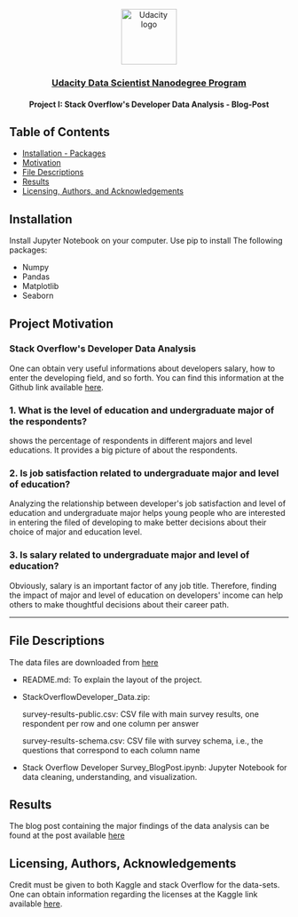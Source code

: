 <p align="center">
  <a href="https://www.udacity.com/">
    <img src='https://course_report_production.s3.amazonaws.com/rich/rich_files/rich_files/5511/s300/udacity-logo.png' alt="Udacity logo" width = 100px>
   </a>
</p>
<h3 align="center"><a href='https://www.udacity.com/course/data-scientist-nanodegree--nd025'>Udacity Data Scientist Nanodegree Program</a></h3>
<h4 align="center">Project I: Stack Overflow's Developer Data Analysis - Blog-Post</h4>

## Table of Contents
- [Installation - Packages](#installation)
- [Motivation](#motivation)
- [File Descriptions](#files)
- [Results](#results)
- [Licensing, Authors, and Acknowledgements](#licensing)

## Installation <a name="installation"></a>
Install Jupyter Notebook on your computer. Use pip to install The following packages:

- Numpy
- Pandas
- Matplotlib
- Seaborn
 

## Project Motivation <a name="motivation"></a>

###  Stack Overflow's Developer Data Analysis
One can obtain very useful informations about developers salary, how to enter the developing field, and so forth. You can find this information at the Github link available [here](https://github.com/AliRezghi90/Stack-Overflow-s-Developer-Data-Analysis---Blog-Post-/tree/main).

### 1. What is the level of education and undergraduate major of the respondents?
shows the percentage of respondents in different majors and level educations. It provides a big picture of about the respondents.

### 2. Is job satisfaction related to undergraduate major and level of education?
Analyzing the relationship between developer's job satisfaction and level of education and undergraduate major helps young people who are interested in entering the filed of developing to make better decisions about their choice of major and education level.

### 3. Is salary related to undergraduate major and level of education?
Obviously, salary is an important factor of any job title. Therefore, finding the impact of major and level of education on developers' income can help others to make thoughtful decisions about their career path.

<hr>

## File Descriptions <a name="files"></a>
The data files are downloaded from [here](https://www.kaggle.com/datasets/stackoverflow/so-survey-2017)

- README.md: To explain the layout of the project.
- StackOverflowDeveloper_Data.zip:

     survey-results-public.csv: CSV file with main survey results, one respondent per row and one column per answer
  
     survey-results-schema.csv: CSV file with survey schema, i.e., the questions that correspond to each column name
  
- Stack Overflow Developer Survey_BlogPost.ipynb: Jupyter Notebook for data cleaning, understanding, and visualization.

## Results <a name="results"></a>
The blog post containing the major findings of the data analysis can be found at the post available [here](https://medium.com/@a.rezghi90/wouldnt-it-be-fantastic-to-earn-high-salary-as-a-developer-91b653dd0285)

## Licensing, Authors, Acknowledgements<a name="licensing"></a>
Credit must be given to both Kaggle and stack Overflow for the data-sets. One can obtain information regarding the licenses at the Kaggle link available [here](https://www.kaggle.com/datasets/stackoverflow/so-survey-2017).
